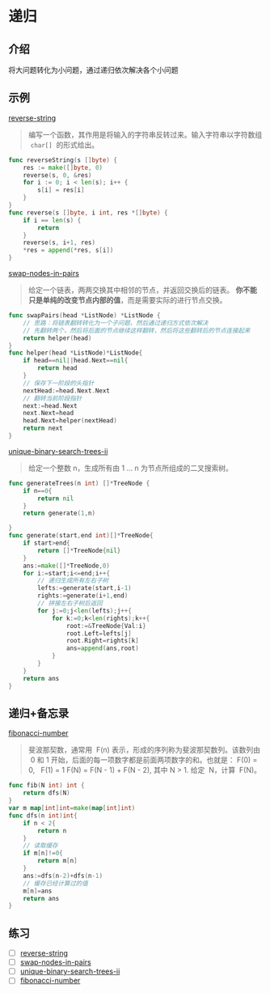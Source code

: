# 递归

## 介绍

将大问题转化为小问题，通过递归依次解决各个小问题

## 示例

[reverse-string](https://leetcode-cn.com/problems/reverse-string/)

> 编写一个函数，其作用是将输入的字符串反转过来。输入字符串以字符数组  `char[]`  的形式给出。

```go
func reverseString(s []byte) {
	res := make([]byte, 0)
	reverse(s, 0, &res)
	for i := 0; i < len(s); i++ {
		s[i] = res[i]
	}
}
func reverse(s []byte, i int, res *[]byte) {
	if i == len(s) {
		return
	}
	reverse(s, i+1, res)
	*res = append(*res, s[i])
}
```

[swap-nodes-in-pairs](https://leetcode-cn.com/problems/swap-nodes-in-pairs/)

> 给定一个链表，两两交换其中相邻的节点，并返回交换后的链表。
> **你不能只是单纯的改变节点内部的值**，而是需要实际的进行节点交换。

```go
func swapPairs(head *ListNode) *ListNode {
    // 思路：将链表翻转转化为一个子问题，然后通过递归方式依次解决
    // 先翻转两个，然后将后面的节点继续这样翻转，然后将这些翻转后的节点连接起来
    return helper(head)
}
func helper(head *ListNode)*ListNode{
    if head==nil||head.Next==nil{
        return head
    }
    // 保存下一阶段的头指针
    nextHead:=head.Next.Next
    // 翻转当前阶段指针
    next:=head.Next
    next.Next=head
    head.Next=helper(nextHead)
    return next
}
```

[unique-binary-search-trees-ii](https://leetcode-cn.com/problems/unique-binary-search-trees-ii/)

> 给定一个整数 n，生成所有由 1 ... n 为节点所组成的二叉搜索树。

```go
func generateTrees(n int) []*TreeNode {
    if n==0{
        return nil
    }
    return generate(1,n)

}
func generate(start,end int)[]*TreeNode{
    if start>end{
        return []*TreeNode{nil}
    }
    ans:=make([]*TreeNode,0)
    for i:=start;i<=end;i++{
        // 递归生成所有左右子树
        lefts:=generate(start,i-1)
        rights:=generate(i+1,end)
        // 拼接左右子树后返回
        for j:=0;j<len(lefts);j++{
            for k:=0;k<len(rights);k++{
                root:=&TreeNode{Val:i}
                root.Left=lefts[j]
                root.Right=rights[k]
                ans=append(ans,root)
            }
        }
    }
    return ans
}
```

## 递归+备忘录

[fibonacci-number](https://leetcode-cn.com/problems/fibonacci-number/)

> 斐波那契数，通常用  F(n) 表示，形成的序列称为斐波那契数列。该数列由  0 和 1 开始，后面的每一项数字都是前面两项数字的和。也就是：
> F(0) = 0,   F(1) = 1
> F(N) = F(N - 1) + F(N - 2), 其中 N > 1.
> 给定  N，计算  F(N)。

```go
func fib(N int) int {
    return dfs(N)
}
var m map[int]int=make(map[int]int)
func dfs(n int)int{
    if n < 2{
        return n
    }
    // 读取缓存
    if m[n]!=0{
        return m[n]
    }
    ans:=dfs(n-2)+dfs(n-1)
    // 缓存已经计算过的值
    m[n]=ans
    return ans
}
```

## 练习

- [ ] [reverse-string](https://leetcode-cn.com/problems/reverse-string/)
- [ ] [swap-nodes-in-pairs](https://leetcode-cn.com/problems/swap-nodes-in-pairs/)
- [ ] [unique-binary-search-trees-ii](https://leetcode-cn.com/problems/unique-binary-search-trees-ii/)
- [ ] [fibonacci-number](https://leetcode-cn.com/problems/fibonacci-number/)
